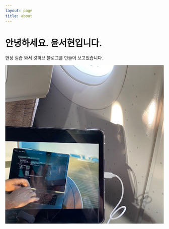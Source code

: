 ```yaml
---
layout: page
title: about
---
```


# 안녕하세요. 윤서현입니다.

현장 실습 와서 깃허브 블로그를 만들어 보고있습니다.

![코딩하는 이미지](/aboutimg.jpg)
